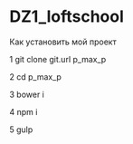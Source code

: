 # DZ1_loftschool

Как установить мой проект

1 git clone git.url p_max_p

2 cd p_max_p

3 bower i

4 npm i

5 gulp
